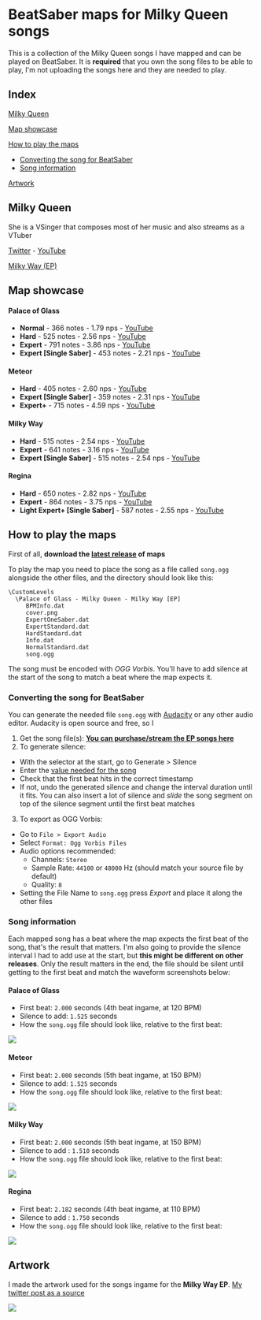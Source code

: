 # BeatSaber maps for Milky Queen songs

This is a collection of the Milky Queen songs I have mapped and can be played on BeatSaber. It is **required** that you own the song files to be able to play, I'm not uploading the songs here and they are needed to play.

## Index

[Milky Queen](#milky-queen)

[Map showcase](#map-showcase)

[How to play the maps](#how-to-play-the-maps)

  - [Converting the song for BeatSaber](#converting-the-song-for-beatsaber)
  - [Song information](#song-information)

[Artwork](#artwork)

## Milky Queen

She is a VSinger that composes most of her music and also streams as a VTuber

[Twitter](https://twitter.com/milkyqueen_idol/) - [YouTube](https://www.youtube.com/@MilkyQueenVsinger)

[Milky Way (EP)](https://linkco.re/dy4ZpFgH)

## Map showcase

#### Palace of Glass
- **Normal** - 366 notes - 1.79 nps - [YouTube](https://youtu.be/t8FX5rr9rMs)
- **Hard** - 525 notes - 2.56 nps - [YouTube](https://youtu.be/kooc_ygiHVw)
- **Expert** - 791 notes - 3.86 nps - [YouTube](https://youtu.be/kincBdcyYj4)
- **Expert [Single Saber]** - 453 notes - 2.21 nps -  [YouTube](https://youtu.be/nM1EYNRUTsg)

#### Meteor
- **Hard** - 405 notes - 2.60 nps - [YouTube](https://youtu.be/TEuVHXZfqU4)
- **Expert [Single Saber]** - 359 notes - 2.31 nps - [YouTube](https://youtu.be/JDhlVuBoZaU)
- **Expert+** - 715 notes - 4.59 nps - [YouTube](https://youtu.be/SgDnngMdg24)

#### Milky Way
- **Hard** - 515 notes - 2.54 nps - [YouTube](https://youtu.be/_picMb1D7lA)
- **Expert** - 641 notes - 3.16 nps - [YouTube](https://youtu.be/Sf4KRKRo6VU)
- **Expert [Single Saber]** - 515 notes - 2.54 nps - [YouTube](https://youtu.be/Wcqrvwkh0FI)

#### Regina
- **Hard** - 650 notes - 2.82 nps - [YouTube](https://youtu.be/XQomgV2yslA)
- **Expert** - 864 notes - 3.75 nps - [YouTube](https://youtu.be/seWi_9Y_6og)
- **Light Expert+ [Single Saber]** - 587 notes - 2.55 nps - [YouTube](https://youtu.be/pqNHX0CwoBU)

## How to play the maps

First of all, **download the [latest release](https://github.com/sukuna-shinmyomaru/milky-queen-beatsaber/releases) of maps**

To play the map you need to place the song as a file called `song.ogg` alongside the other files, and the directory should look like this:

```
\CustomLevels
  \Palace of Glass - Milky Queen - Milky Way [EP]
     BPMInfo.dat
     cover.png
     ExpertOneSaber.dat
     ExpertStandard.dat
     HardStandard.dat
     Info.dat
     NormalStandard.dat
     song.ogg
```

The song must be encoded with _OGG Vorbis_. You'll have to add silence at the start of the song to match a beat where the map expects it.

### Converting the song for BeatSaber

You can generate the needed file `song.ogg` with [Audacity](https://www.audacityteam.org/) or any other audio editor. Audacity is open source and free, so I 

1. Get the song file(s): **[You can purchase/stream the EP songs here](https://linkco.re/dy4ZpFgH)**
2. To generate silence:
- With the selector at the start, go to Generate > Silence
- Enter the [value needed for the song](#song-information)
- Check that the first beat hits in the correct timestamp
- If not, undo the generated silence and change the interval duration until it fits. You can also insert a lot of silence and _slide_ the song segment on top of the silence segment until the first beat matches
3. To export as OGG Vorbis:
- Go to `File > Export Audio`
- Select `Format: Ogg Vorbis Files`
- Audio options recommended:
	- Channels: `Stereo`
	- Sample Rate: `44100` or `48000` Hz (should match your source file by default)
	- Quality: `8`
- Setting the File Name to `song.ogg` press _Export_ and place it along the other files

### Song information

Each mapped song has a beat where the map expects the first beat of the song, that's the result that matters. I'm also going to provide the silence interval I had to add use at the start, but **this might be different on other releases**. Only the result matters in the end, the file should be silent until getting to the first beat and match the waveform screenshots below:

#### Palace of Glass
- First beat: `2.000` seconds (4th beat ingame, at 120 BPM)
- Silence to add: `1.525` seconds
- How the `song.ogg` file should look like, relative to the first beat:

![](docs/palace_of_glass_start.png)

#### Meteor
- First beat: `2.000` seconds (5th beat ingame, at 150 BPM)
- Silence to add: `1.525` seconds
- How the `song.ogg` file should look like, relative to the first beat:

![](docs/meteor_start.png)

#### Milky Way
- First beat: `2.000` seconds (5th beat ingame, at 150 BPM)
- Silence to add : `1.510` seconds
- How the `song.ogg` file should look like, relative to the first beat:

![](docs/milky_way_start.png)

#### Regina
- First beat: `2.182` seconds (4th beat ingame, at 110 BPM)
- Silence to add : `1.750` seconds
- How the `song.ogg` file should look like, relative to the first beat:

![](docs/regina_start.png)

## Artwork

I made the artwork used for the songs ingame for the **Milky Way EP**. [My twitter post as a source](https://twitter.com/SukunaShinmyou1/status/1728223743930245590)

![](artwork.png)
